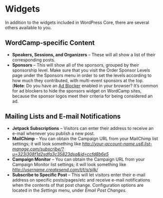 # Widgets

In addition to the widgets included in WordPress Core, there are several others available to you.

## WordCamp\-specific Content

*   **Speakers, Sessions, and Organizers** – These will all show a list of their corresponding posts.
*   **Sponsors** – This will show all of the sponsors, grouped by their sponsorship level. Make sure that you visit the Order Sponsor Levels page under the Sponsors menu in order to set the levels according to how much they contributed, with multi-event sponsors at the top.  
    (**Note**: Do you have an [Ad Blocker](https://en.wikipedia.org/wiki/Ad_blocking) enabled in your browser? It’s common for ad blockers to hide the sponsors widget on WordCamp sites, because the sponsor logos meet their criteria for being considered an ad.

## Mailing Lists and E-mail Notifications

*   **Jetpack Subscriptions** – Visitors can enter their address to receive an e-mail whenever you publish a new post.
*   **MailChimp** – You can obtain the Campaign URL from your MailChimp list settings; it will look something like *http://your-account-name.us6.list-manage.com/subscribe/?u=323j308f1d2sdfa3c35823dsa&id=ccfd8b6e5*
*   **Campaign Monitor** – You can obtain the Campaign URL from your Campaign Monitor list settings; it will look something like *http://username.createsend.com/t/t/s/sjlk/*
*   **Subscribe to Specific Post** – This will let visitors enter their e-mail address on specific posts/pages/etc and receive e-mail notifications when the contents of that post change. Configuration options are located in the *Settings* menu, under *Email Post Changes.*

<!--
*   [To-do](# "To-do")
-->
